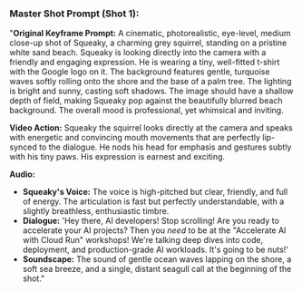 
### **Master Shot Prompt (Shot 1):**

"**Original Keyframe Prompt:** A cinematic, photorealistic, eye-level, medium close-up shot of Squeaky, a charming grey squirrel, standing on a pristine white sand beach. Squeaky is looking directly into the camera with a friendly and engaging expression. He is wearing a tiny, well-fitted t-shirt with the Google logo on it. The background features gentle, turquoise waves softly rolling onto the shore and the base of a palm tree. The lighting is bright and sunny, casting soft shadows. The image should have a shallow depth of field, making Squeaky pop against the beautifully blurred beach background. The overall mood is professional, yet whimsical and inviting.

**Video Action:** Squeaky the squirrel looks directly at the camera and speaks with energetic and convincing mouth movements that are perfectly lip-synced to the dialogue. He nods his head for emphasis and gestures subtly with his tiny paws. His expression is earnest and exciting.

**Audio:**
*   **Squeaky's Voice:** The voice is high-pitched but clear, friendly, and full of energy. The articulation is fast but perfectly understandable, with a slightly breathless, enthusiastic timbre.
*   **Dialogue:** 'Hey there, AI developers! Stop scrolling! Are you ready to accelerate your AI projects? Then you *need* to be at the "Accelerate AI with Cloud Run" workshops! We're talking deep dives into code, deployment, and production-grade AI workloads. It's going to be nuts!'
*   **Soundscape:** The sound of gentle ocean waves lapping on the shore, a soft sea breeze, and a single, distant seagull call at the beginning of the shot."

